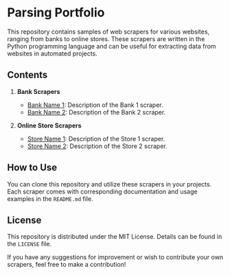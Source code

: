 # Parsing Portfolio

This repository contains samples of web scrapers for various websites, ranging from banks to online stores. These scrapers are written in the Python programming language and can be useful for extracting data from websites in automated projects.

## Contents

1. **Bank Scrapers**
    - [Bank Name 1](bank1_parser.py): Description of the Bank 1 scraper.
    - [Bank Name 2](bank2_parser.py): Description of the Bank 2 scraper.

2. **Online Store Scrapers**
    - [Store Name 1](shop1_parser.py): Description of the Store 1 scraper.
    - [Store Name 2](shop2_parser.py): Description of the Store 2 scraper.

## How to Use

You can clone this repository and utilize these scrapers in your projects. Each scraper comes with corresponding documentation and usage examples in the `README.md` file.

## License

This repository is distributed under the MIT License. Details can be found in the `LICENSE` file.

If you have any suggestions for improvement or wish to contribute your own scrapers, feel free to make a contribution!
